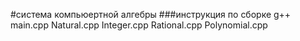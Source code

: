 #система компьюертной алгебры
###инструкция по сборке
g++ main.cpp Natural.cpp Integer.cpp Rational.cpp Polynomial.cpp
